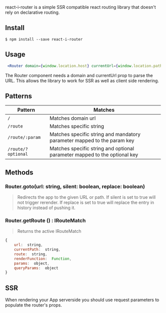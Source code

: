 react-i-router is a simple SSR compatible react routing library that doesn't rely on declarative routing.  
  
## Install  
```  
$ npm install --save react-i-router
```  
  
## Usage  
```jsx  
 <Router domain={window.location.host} currentUrl={window.location.pathname} routes={{ "/": () => <div> Home </div> }}/>
 ```  
  
The Router component needs a domain and currentUrl prop to parse the URL. This allows the library to work for SSR as well as client side rendering.  
  
## Patterns  
  
| Pattern             	        | Matches                                                                   												  |  
|---------------------------|--------------------------------------------------------------------------------------------|  
| `/`                        	    | Matches domain url                                                       											  |  
| `/route`                      | Matches specific string                                                 										      |  
| `/route/:param`        | Matches specific string and mandatory parameter mapped to the param key   |  
| `/route/?optional`  | Matches specific string and optional parameter mapped to the optional key    |


## Methods

### Router.goto(url: string, silent: boolean, replace: boolean)
> Redirects the app to the given URL or path. If silent is set to true will not trigger rerender. If replace is set to true will replace the entry in history instead of pushing it.   

### Router.getRoute () : IRouteMatch
>  Returns the active IRouteMatch 
  ```javascript
  {     
	  url:  string,
	  currentPath:  string,
	  route:  string,
	  renderFunction:  Function,
	  params:  object,
	  queryParams:  object 
  }
 ```

## SSR

When rendering your App serverside you should use request parameters to populate the router's props.
